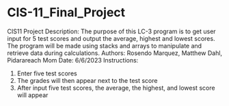 # CIS-11_Final_Project
CIS11 Project Description: The purpose of this LC-3 program is to get user input for 5 test scores and output the average, highest
and lowest scores. The program will be made using stacks and arrays to manipulate and retrieve data
during calculations.
Authors: Rosendo Marquez, Matthew Dahl, Pidarareach Mom
Date: 6/6/2023
Instructions:
1. Enter five test scores
2. The grades will then appear next to the test score
3. After input five test scores, the average, the highest, and lowest score will appear
